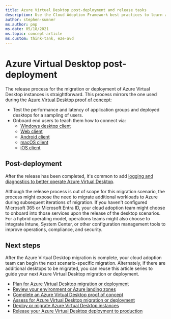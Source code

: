 ```yaml
---
title: Azure Virtual Desktop post-deployment and release tasks
description: Use the Cloud Adoption Framework best practices to learn about the release process for the migration or deployment of Azure Virtual Desktop instances.
author: stephen-sumner
ms.author: pnp
ms.date: 05/18/2021
ms.topic: concept-article
ms.custom: think-tank, e2e-avd
---
```


# Azure Virtual Desktop post-deployment

The release process for the migration or deployment of Azure Virtual Desktop instances is straightforward. This process mirrors the one used during the [Azure Virtual Desktop proof of concept](./proof-of-concept.md):

- Test the performance and latency of application groups and deployed desktops for a sampling of users.
- Onboard end users to teach them how to connect via:
  - [Windows desktop client](/azure/virtual-desktop/user-documentation/connect-windows-7-10)
  - [Web client](/azure/virtual-desktop/user-documentation/connect-web)
  - [Android client](/azure/virtual-desktop/user-documentation/connect-android)
  - [macOS client](/azure/virtual-desktop/user-documentation/connect-macos)
  - [iOS client](/azure/virtual-desktop/user-documentation/connect-ios)

## Post-deployment

After the release has been completed, it's common to add [logging and diagnostics to better operate Azure Virtual Desktop](/azure/virtual-desktop/azure-monitor).

Although the release process is out of scope for this migration scenario, the process might expose the need to migrate additional workloads to Azure during subsequent iterations of migration. If you haven't configured Microsoft 365 or Microsoft Entra ID, your cloud adoption team might choose to onboard into those services upon the release of the desktop scenarios. For a hybrid operating model, operations teams might also choose to integrate Intune, System Center, or other configuration management tools to improve operations, compliance, and security.

## Next steps

After the Azure Virtual Desktop migration is complete, your cloud adoption team can begin the next scenario-specific migration. Alternately, if there are additional desktops to be migrated, you can reuse this article series to guide your next Azure Virtual Desktop migration or deployment.

- [Plan for Azure Virtual Desktop migration or deployment](./plan.md)
- [Review your environment or Azure landing zones](./ready.md)
- [Complete an Azure Virtual Desktop proof of concept](./proof-of-concept.md)
- [Assess for Azure Virtual Desktop migration or deployment](./migrate-assess.md)
- [Deploy or migrate Azure Virtual Desktop instances](./migrate-deploy.md)
- [Release your Azure Virtual Desktop deployment to production](./migrate-release.md)
